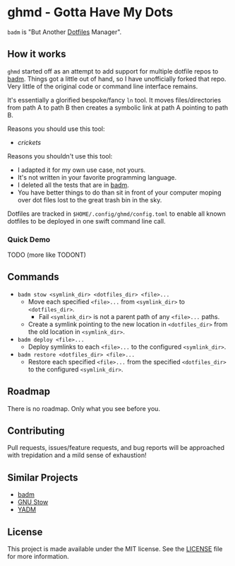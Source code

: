 # ghmd - Gotta Have My Dots

`badm` is "But Another [Dotfiles](https://en.wikipedia.org/wiki/Hidden_file_and_hidden_directory) Manager".

## How it works

`ghmd` started off as an attempt to add support for multiple dotfile repos to [badm](https://github.com/jakeschurch/badm). Things got a little out of hand, so I have unofficially forked that repo. Very little of the original code or command line interface remains.

It's essentially a glorified bespoke/fancy `ln` tool. It moves files/directories from path A to path B then creates a symbolic link at path A pointing to path B.

Reasons you should use this tool:
* *crickets*

Reasons you shouldn't use this tool:

* I adapted it for my own use case, not yours.
* It's not written in your favorite programming language.
* I deleted all the tests that are in [badm](https://github.com/jakeschurch/badm).
* You have better things to do than sit in front of your computer moping over
  dot files lost to the great trash bin in the sky.

Dotfiles are tracked in `$HOME/.config/ghmd/config.toml` to enable all known dotfiles to be deployed in one swift command line call.

### Quick Demo

TODO (more like TODONT)

## Commands

* `badm stow <symlink_dir> <dotfiles_dir> <file>...`
  * Move each specified `<file>...` from `<symlink_dir>` to `<dotfiles_dir>`.
    * Fail `<symlink_dir>` is not a parent path of any `<file>...` paths.
  * Create a symlink pointing to the new location in `<dotfiles_dir>` from the old location in `<symlink_dir>`.
* `badm deploy <file>...`
  * Deploy symlinks to each `<file>...` to the configured `<symlink_dir>`.
* `badm restore <dotfiles_dir> <file>...`
  * Restore each specified `<file>...` from the specified `<dotfiles_dir>` to the configured `<symlink_dir>`.

## Roadmap

There is no roadmap. Only what you see before you.

## Contributing

Pull requests, issues/feature requests, and bug reports will be approached with trepidation and a mild sense of exhaustion!

## Similar Projects

- [badm](https://github.com/jakeschurch/badm)
- [GNU Stow](https://www.gnu.org/software/stow/)
- [YADM](https://www.yadm.io)

## License

This project is made available under the MIT license. See the [LICENSE](LICENSE) file for more information.
